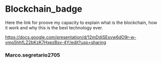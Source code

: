 # Blockchain_badge

Here the link for proove my capacity to explain what is the blockchain, how it work and why this is the best technology ever.

https://docs.google.com/presentation/d/12mDdiSEsvw6dO9r-w-vmp5hhfLZ2bKzK7HxezBsv-4Y/edit?usp=sharing

### Marco.segretario2705
